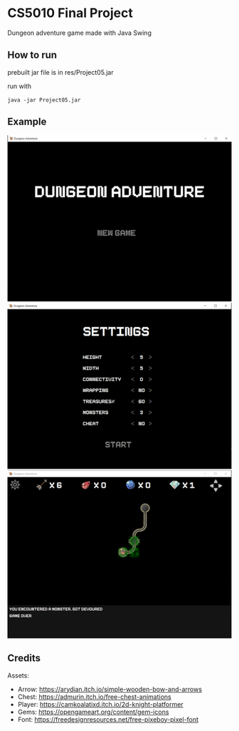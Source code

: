 # CS5010 Final Project

Dungeon adventure game made with Java Swing

## How to run

prebuilt jar file is in res/Project05.jar

run with
```
java -jar Project05.jar
```

## Example

![start](res/example_run_start.png)
![setting](res/example_run_setting.png)
![game](res/example_run_game.png)

## Credits

Assets:

- Arrow: https://arydian.itch.io/simple-wooden-bow-and-arrows
- Chest: https://admurin.itch.io/free-chest-animations
- Player: https://camkoalatixd.itch.io/2d-knight-platformer
- Gems: https://opengameart.org/content/gem-icons
- Font: https://freedesignresources.net/free-pixeboy-pixel-font